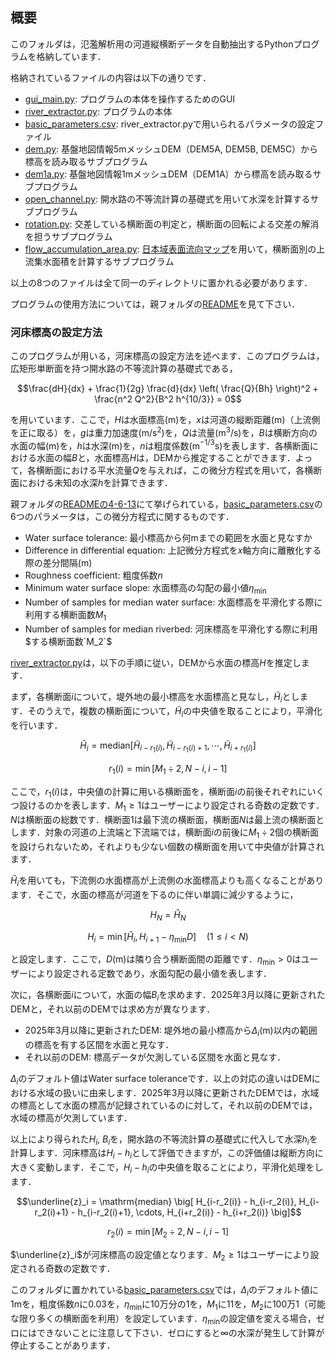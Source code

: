 ## 概要

このフォルダは，氾濫解析用の河道縦横断データを自動抽出するPythonプログラムを格納しています．

格納されているファイルの内容は以下の通りです．

- [gui_main.py](./gui_main.py): プログラムの本体を操作するためのGUI
- [river_extractor.py](./river_extractor.py): プログラムの本体
- [basic_parameters.csv](./basic_parameters.csv): river_extractor.pyで用いられるパラメータの設定ファイル
- [dem.py](./dem.py): 基盤地図情報5mメッシュDEM（DEM5A, DEM5B, DEM5C）から標高を読み取るサブプログラム
- [dem1a.py](./dem1a.py): 基盤地図情報1mメッシュDEM（DEM1A）から標高を読み取るサブプログラム
- [open_channel.py](./open_channel.py): 開水路の不等流計算の基礎式を用いて水深を計算するサブプログラム
- [rotation.py](./rotation.py): 交差している横断面の判定と，横断面の回転による交差の解消を担うサブプログラム
- [flow_accumulation_area.py](./flow_accumulation_area.py): [日本域表面流向マップ](https://hydro.iis.u-tokyo.ac.jp/~yamadai/JapanDir/)を用いて，横断面別の上流集水面積を計算するサブプログラム

以上の8つのファイルは全て同一のディレクトリに置かれる必要があります．

プログラムの使用方法については，親フォルダの[README](../README.md)を見て下さい．

### 河床標高の設定方法

このプログラムが用いる，河床標高の設定方法を述べます．このプログラムは，広矩形単断面を持つ開水路の不等流計算の基礎式である，
```math
\frac{dH}{dx} + \frac{1}{2g} \frac{d}{dx} \left( \frac{Q}{Bh} \right)^2 + \frac{n^2 Q^2}{B^2 h^{10/3}} = 0
```
を用いています．ここで，$`H`$は水面標高(m)を，$`x`$は河道の縦断距離(m)（上流側を正に取る）を，$`g`$は重力加速度(m/s$`^2`$)を，$`Q`$は流量(m$`^3`$/s)を，$`B`$は横断方向の水面の幅(m)を，$`h`$は水深(m)を，$`n`$は粗度係数(m$`^{-1/3}`$s)を表します．各横断面における水面の幅$`B`$と，水面標高$`H`$は，DEMから推定することができます．よって，各横断面における平水流量$`Q`$を与えれば，この微分方程式を用いて，各横断面における未知の水深$`h`$を計算できます．

親フォルダの[READMEの4-6-13](../README.md#4-6-13)にて挙げられている，[basic_parameters.csv](./basic_parameters.csv)の6つのパラメータは，この微分方程式に関するものです．

- Water surface tolerance: 最小標高から何mまでの範囲を水面と見なすか
- Difference in differential equation: 上記微分方程式を$`x`$軸方向に離散化する際の差分間隔(m)
- Roughness coefficient: 粗度係数$`n`$
- Minimum water surface slope: 水面標高の勾配の最小値$`\eta_\mathrm{min}`$
- Number of samples for median water surface: 水面標高を平滑化する際に利用する横断面数$`M_1`$
- Number of samples for median riverbed: 河床標高を平滑化する際に利用$する横断面数`M_2`$

[river_extractor.py](./river_extractor.py)は，以下の手順に従い，DEMから水面の標高$`H`$を推定します．

まず，各横断面$`i`$について，堤外地の最小標高を水面標高と見なし，$`\tilde{H}_i`$とします．そのうえで，複数の横断面について，$`\tilde{H}_i`$の中央値を取ることにより，平滑化を行います．
```math
\hat{H}_i = \mathrm{median} \left[ \tilde{H}_{i-r_1(i)}, \tilde{H}_{i-r_1(i)+1}, \cdots, \tilde{H}_{i+r_1(i)} \right]
```
```math
r_1(i) = \min \left[ M_1 \div 2 , N - i, i - 1 \right]
```
ここで，$`r_1(i)`$は，中央値の計算に用いる横断面を，横断面$`i`$の前後それぞれにいくつ設けるのかを表します．$`M_1 \ge 1`$はユーザーにより設定される奇数の定数です．$`N`$は横断面の総数です．横断面1は最下流の横断面，横断面$`N`$は最上流の横断面とします．対象の河道の上流端と下流端では，横断面$`i`$の前後に$`M_1 \div 2`$個の横断面を設けられないため，それよりも少ない個数の横断面を用いて中央値が計算されます．

$`\hat{H}_i`$を用いても，下流側の水面標高が上流側の水面標高よりも高くなることがあります．そこで，水面の標高が河道を下るのに伴い単調に減少するように，
```math
H_N = \hat{H}_N
```
```math
H_i = \min \left[ \hat{H}_i, H_{i+1} - \eta_\mathrm{min} D \right] \quad (1 \le i < N)
```
と設定します．ここで，$`D`$(m)は隣り合う横断面間の距離です．$`\eta_\mathrm{min}>0`$はユーザーにより設定される定数であり，水面勾配の最小値を表します．

次に，各横断面$`i`$について，水面の幅$`B_i`$を求めます．2025年3月以降に更新されたDEMと，それ以前のDEMでは求め方が異なります．

- 2025年3月以降に更新されたDEM: 堤外地の最小標高から$`\Delta_i`$(m)以内の範囲の標高を有する区間を水面と見なす．
- それ以前のDEM: 標高データが欠測している区間を水面と見なす．

$`\Delta_i`$のデフォルト値はWater surface toleranceです．以上の対応の違いはDEMにおける水域の扱いに由来します．2025年3月以降に更新されたDEMでは，水域の標高として水面の標高が記録されているのに対して，それ以前のDEMでは，水域の標高が欠測しています．

以上により得られた$`H_i`$, $`B_i`$を，開水路の不等流計算の基礎式に代入して水深$`h_i`$を計算します．河床標高は$`H_i - h_i`$として評価できますが，この評価値は縦断方向に大きく変動します．そこで，$`H_i - h_i`$の中央値を取ることにより，平滑化処理をします．
```math
\underline{z}_i = \mathrm{median} \big[ H_{i-r_2(i)} - h_{i-r_2(i)}, H_{i-r_2(i)+1} - h_{i-r_2(i)+1}, \cdots, H_{i+r_2(i)} - h_{i+r_2(i)} \big]
```
```math
r_2(i) = \min \left[ M_2 \div 2 , N - i, i - 1 \right]
```
$`\underline{z}_i`$が河床標高の設定値となります．$`M_2 \ge 1`$はユーザーにより設定される奇数の定数です．

このフォルダに置かれている[basic_parameters.csv](./basic_parameters.csv)では，$`\Delta_i`$のデフォルト値に1mを，粗度係数$`n`$に0.03を，$`\eta_\mathrm{min}`$に10万分の1を，$`M_1`$に11を，$`M_2`$に100万1（可能な限り多くの横断面を利用）を設定しています．$`\eta_\mathrm{min}`$の設定値を変える場合，ゼロにはできないことに注意して下さい．ゼロにすると∞の水深が発生して計算が停止することがあります．
